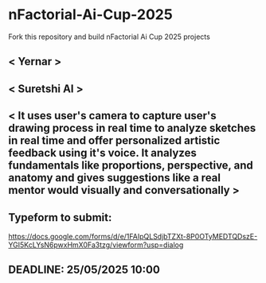 # nFactorial-Ai-Cup-2025
Fork this repository and build nFactorial Ai Cup 2025 projects 

## < Yernar >

## < Suretshi AI >

## < It uses user's camera to capture user's drawing process in real time to analyze sketches in real time and offer personalized artistic feedback using it's voice. It analyzes fundamentals like proportions, perspective, and anatomy and gives suggestions like a real mentor would visually and conversationally >


## Typeform to submit:
https://docs.google.com/forms/d/e/1FAIpQLSdjbTZXt-8P0OTyMEDTQDszE-YGI5KcLYsN6pwxHmX0Fa3tzg/viewform?usp=dialog

## DEADLINE: 25/05/2025 10:00
